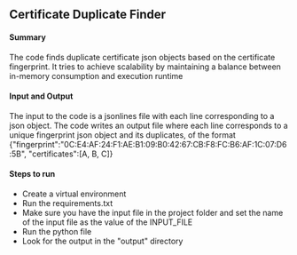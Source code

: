 ## Certificate Duplicate Finder

#### Summary <br/>
The code finds duplicate certificate json objects based on the certificate fingerprint. It tries to achieve scalability by maintaining a balance between in-memory consumption and execution runtime

#### Input and Output<br/>
The input to the code is a jsonlines file with each line corresponding to a json object.
The code writes an output file where each line corresponds to a unique fingerprint json object and its duplicates, of the format
{"fingerprint":"0C:E4:AF:24:F1:AE:B1:09:B0:42:67:CB:F8:FC:B6:AF:1C:07:D6:5B", "certificates":[A, B, C]}

#### Steps to run
* Create a virtual environment 
* Run the requirements.txt
* Make sure you have the input file in the project folder
and set the name of the input file as the value of the INPUT_FILE
* Run the python file 
* Look for the output in the "output" directory
